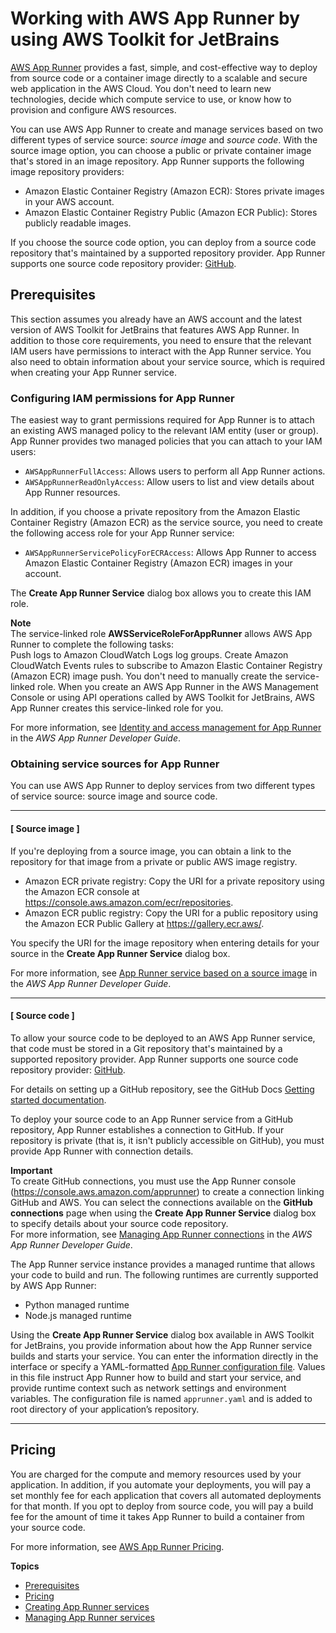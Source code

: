# Working with AWS App Runner by using AWS Toolkit for JetBrains<a name="using-apprunner"></a>

[AWS App Runner](https://docs.aws.amazon.com/apprunner/latest/dg/what-is-apprunner.html) provides a fast, simple, and cost\-effective way to deploy from source code or a container image directly to a scalable and secure web application in the AWS Cloud\. You don't need to learn new technologies, decide which compute service to use, or know how to provision and configure AWS resources\.

You can use AWS App Runner to create and manage services based on two different types of service source: *source image* and *source code*\. With the source image option, you can choose a public or private container image that's stored in an image repository\. App Runner supports the following image repository providers:
+ Amazon Elastic Container Registry \(Amazon ECR\): Stores private images in your AWS account\.
+ Amazon Elastic Container Registry Public \(Amazon ECR Public\): Stores publicly readable images\.

 If you choose the source code option, you can deploy from a source code repository that's maintained by a supported repository provider\. App Runner supports one source code repository provider: [GitHub](https://github.com/)\.

## Prerequisites<a name="apprunner-prereqs"></a>

This section assumes you already have an AWS account and the latest version of AWS Toolkit for JetBrains that features AWS App Runner\. In addition to those core requirements, you need to ensure that the relevant IAM users have permissions to interact with the App Runner service\. You also need to obtain information about your service source, which is required when creating your App Runner service\.

### Configuring IAM permissions for App Runner<a name="app-runner-permissions"></a>

The easiest way to grant permissions required for App Runner is to attach an existing AWS managed policy to the relevant IAM entity \(user or group\)\. App Runner provides two managed policies that you can attach to your IAM users:
+ `AWSAppRunnerFullAccess`: Allows users to perform all App Runner actions\.
+ `AWSAppRunnerReadOnlyAccess`: Allow users to list and view details about App Runner resources\. 

In addition, if you choose a private repository from the Amazon Elastic Container Registry \(Amazon ECR\) as the service source, you need to create the following access role for your App Runner service:
+ `AWSAppRunnerServicePolicyForECRAccess`: Allows App Runner to access Amazon Elastic Container Registry \(Amazon ECR\) images in your account\.

The **Create App Runner Service** dialog box allows you to create this IAM role\.

**Note**  
The service\-linked role **AWSServiceRoleForAppRunner** allows AWS App Runner to complete the following tasks:  
Push logs to Amazon CloudWatch Logs log groups\.
Create Amazon CloudWatch Events rules to subscribe to Amazon Elastic Container Registry \(Amazon ECR\) image push\.
You don't need to manually create the service\-linked role\. When you create an AWS App Runner in the AWS Management Console or using API operations called by AWS Toolkit for JetBrains, AWS App Runner creates this service\-linked role for you\. 

For more information, see [Identity and access management for App Runner](https://docs.aws.amazon.com/apprunner/latest/dg/security-iam.html) in the *AWS App Runner Developer Guide*\.

### Obtaining service sources for App Runner<a name="app-runner-sources"></a>

You can use AWS App Runner to deploy services from two different types of service source: source image and source code\. 

------
#### [ Source image ]

If you're deploying from a source image, you can obtain a link to the repository for that image from a private or public AWS image registry\. 
+ Amazon ECR private registry: Copy the URI for a private repository using the Amazon ECR console at [https://console\.aws\.amazon\.com/ecr/repositories](https://console.aws.amazon.com/ecr/repositories)\. 
+ Amazon ECR public registry: Copy the URI for a public repository using the Amazon ECR Public Gallery at [https://gallery\.ecr\.aws/](https://gallery.ecr.aws)\.

You specify the URI for the image repository when entering details for your source in the **Create App Runner Service** dialog box\.

For more information, see [App Runner service based on a source image](https://docs.aws.amazon.com/apprunner/latest/dg/service-source-image.html) in the *AWS App Runner Developer Guide*\.

------
#### [ Source code ]

To allow your source code to be deployed to an AWS App Runner service, that code must be stored in a Git repository that's maintained by a supported repository provider\. App Runner supports one source code repository provider: [GitHub](https://github.com/)\.

For details on setting up a GitHub repository, see the GitHub Docs [Getting started documentation](https://docs.github.com/en/github/getting-started-with-github)\.

To deploy your source code to an App Runner service from a GitHub repository, App Runner establishes a connection to GitHub\. If your repository is private \(that is, it isn't publicly accessible on GitHub\), you must provide App Runner with connection details\. 

**Important**  
To create GitHub connections, you must use the App Runner console \([https://console\.aws\.amazon\.com/apprunner](https://console.aws.amazon.com/apprunner)\) to create a connection linking GitHub and AWS\. You can select the connections available on the **GitHub connections** page when using the **Create App Runner Service** dialog box to specify details about your source code repository\.   
For more information, see [Managing App Runner connections](https://docs.aws.amazon.com/apprunner/latest/dg/manage-connections.html) in the *AWS App Runner Developer Guide*\.

The App Runner service instance provides a managed runtime that allows your code to build and run\. The following runtimes are currently supported by AWS App Runner:
+ Python managed runtime 
+ Node\.js managed runtime

Using the **Create App Runner Service** dialog box available in AWS Toolkit for JetBrains, you provide information about how the App Runner service builds and starts your service\. You can enter the information directly in the interface or specify a YAML\-formatted [App Runner configuration file](https://docs.aws.amazon.com/apprunner/latest/dg/config-file.html)\. Values in this file instruct App Runner how to build and start your service, and provide runtime context such as network settings and environment variables\. The configuration file is named `apprunner.yaml` and is added to root directory of your application’s repository\.

 

------

## Pricing<a name="app-runner-pricing"></a>

You are charged for the compute and memory resources used by your application\. In addition, if you automate your deployments, you will pay a set monthly fee for each application that covers all automated deployments for that month\. If you opt to deploy from source code, you will pay a build fee for the amount of time it takes App Runner to build a container from your source code\.

For more information, see [AWS App Runner Pricing](https://aws.amazon.com/apprunner/pricing/)\.

**Topics**
+ [Prerequisites](#apprunner-prereqs)
+ [Pricing](#app-runner-pricing)
+ [Creating App Runner services](creating-service-apprunner.md)
+ [Managing App Runner services](managing-service-apprunner.md)
